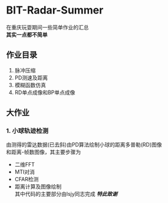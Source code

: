 # BIT-Radar-Summer
在重庆玩耍期间一些简单作业的汇总  
**其实一点都不简单**
## 作业目录  
1. 脉冲压缩  
2. PD测速及距离  
3. 模糊函数仿真  
4. RD单点成像和BP单点成像 
## 大作业 
### 1. 小球轨迹检测 
由测得的雷达数据(已去斜)由PD算法绘制小球的距离多普勒(RD)图像  
和距离-帧数图像，其主要步骤为  
* 二维FFT  
* MTI对消  
* CFAR检测  
* 距离计算及图像绘制  
其中代码的主要部分由lsjy同志完成 ***特此致谢***  
